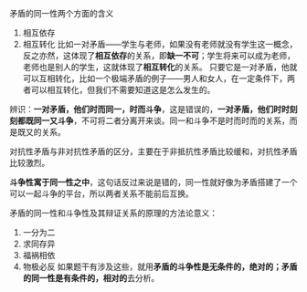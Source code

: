 矛盾的同一性两个方面的含义
1. 相互依存
2. 相互转化
比如一对矛盾——学生与老师，如果没有老师就没有学生这一概念，反之亦然，这体现了**相互依存**的关系，即**缺一不可**；学生将来可以成为老师，老师也是别人的学生，这就体现了**相互转化**的关系。
只要它是一对矛盾，他就可以互相转化，比如一个极端矛盾的例子——男人和女人，在一定条件下，两者可以相互转化，但我们不需要知道这是怎么发生的。

辨识：**一对矛盾，他们时而同一，时而斗争**，这是错误的，**一对矛盾，他们时时刻刻都既同一又斗争**，不可将二者分离开来谈。同一和斗争不是时而时而的关系，而是既又的关系。

对抗性矛盾与非对抗性矛盾的区分，主要在于非抵抗性矛盾比较缓和，对抗性矛盾比较激烈。

**斗争性寓于同一性之中**，这句话反过来说是错的，同一性就好像为矛盾搭建了一个可以一起斗争的平台，所以两者关系不能前后互换。

矛盾的同一性和斗争性及其辩证关系的原理的方法论意义：
1. 一分为二
2. 求同存异
3. 福祸相依
4. 物极必反
如果题干有涉及这些，就用**矛盾的斗争性是无条件的，绝对的；矛盾的同一性是有条件的，相对的**去分析。


